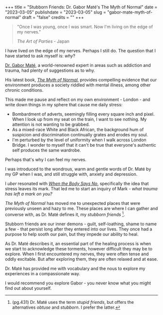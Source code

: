 +++
title = "Stubborn Friends: Dr. Gabor Maté's The Myth of Normal"
date = "2023-03-05"
publishdate = "2023-03-05"
slug = "gabor-mate-myth-of-normal"
draft = "false"
credits = ""
+++

> "Once I was young, once I was smart. Now I'm living on the edge of my nerves." 
>
> *The Art of Parties* - Japan

I have lived on the edge of my nerves. Perhaps I still do. The question that I have started to ask myself is: *why*? 

[Dr. Gabor Maté](https://drgabormate.com/about/), a world-renowned expert in areas such as addiction and trauma, had plenty of suggestions as to why.

His latest book, [*The Myth of Normal*](https://drgabormate.com/book/the-myth-of-normal/), provides compelling evidence that our environment produces a society riddled with mental illness, among other chronic conditions. 

This made me pause and reflect on my own environment - London - and write down things in my sphere that cause me daily stress:

* Bombardment of adverts, seemingly filling every square inch and pixel. When I look up from my seat on the train, I want to see nothing. My attention is not wanting to be grabbed.
* As a mixed-race White and Black African, the background hum of suspicion and discrimination continually grates and erodes my soul.
* I'm perturbed by the level of uniformity when I walk across London Bridge. I wonder to myself that it can't be true that everyone's authentic self produces the same wardrobe.

Perhaps that's why I can feel my nerves. <!--These days I am feeling better but when they are touched, they still feel tender.-->

I was introduced to the wondrous, warm and gentle words of Dr. Maté by my GP when I was, and still struggle with, anxiety and depression.

I *uber* resonated with [*When the Body Says No*](https://drgabormate.com/book/when-the-body-says-no/), specifically the idea that stress leaves its mark. That led me to start an inquiry of Mark - *what trauma has left a mark on you?*

*The Myth of Normal* has moved me to unexpected places that were previously unseen and hazy to me. These places are where I can gather and converse with, as Dr. Maté defines it, my *stubborn friends* [^1]. 

[^1]: (pg.431) Dr. Maté uses the term *stupid friends*, but offers the alternatives *obtuse* and *stubborn*. I prefer the latter.

Stubborn friends are our inner demons - guilt, self-loathing, shame to name a few - that persist long after they entered into our lives. They once had a purpose to help sooth our pain, but they impede our ability to heal.  

As Dr. Maté describes it, an essential part of the healing process is when we start to acknowledge these torments, however difficult they may be to explore. When I first encountered my nerves, they were often tense and oddly excitable. But after exploring them, they are often relaxed and at ease.

<!-- I have found that the contours of my pain are often hard, but exploring them with compassion has helped to soften their corners. -->



<!-- But things change, and so does the way we speak to and understand our inner torments.-->

<!-- need to create a sup tag for html 

https://html.com/tags/sup/#:~:text=to%20be%20used.-,Footnotes%3A,contained%20in%20the%20note%20applies.

-->


Dr. Maté has provided me with vocabulary and the nous to explore my experiences in a compassionate way. 

I would recommend you explore Gabor - you never know what you might find out about yourself.


<!--I'm pertubed by how much I stand out when crossing London Bridge. I'm not wearing blue and grey. The lack of authenticty scares me.-->


<!-- Like the black areas of the map on Age of Empires -->

<!--

something about

In other words, I have started a *compassionate inquiry* into the I had neglected. 

I had neglected them because not only did I ignore them, I lacked the vocabulary, compassion and time to do so. Th 

His writing has moved me to unexpected places, a frontier where I can see a little better, less prone to haze. A place where I can meet, as Gabor Mate terms it, my *stubborn friends*.

-->

<!-- something about Future Shock and living in an accelorated society 

Gabor Mate isn't the first to recognise society's ills. Alvin Toffler's Future SHock suggested that a transcient and acccelarated society cause xyz issues.

Circling back to 

I also resonate with the Gabor's hypothesis that our society and environment shapes who you are. After pondering this, I thought what things in my current environment of London I find difficult to handle on daily basis:

* The bombardment of adverts, seemingly filling every square inch and pixel. When I look up from my seat on the train, I really just want to see nothing. My attention is not wanting to be grabbed.
* As mixed-race white and black African, the background hum of suspicion and discrimination continually grates and erodes my soul.
* I'm perturbed by the uniformity when I walk across London Bridge. I wonder to myself that it can't be true that everyone's authentic self produces the same wardrobe.

-->

